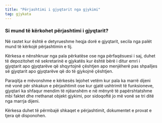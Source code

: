 ```yaml
---
title: "Përjashtimi i gjyqtarit nga gjykimi"
tag: gjykata
---
```


### Si mund të kërkohet përjashtimi i gjyqtarit?

Në rastet kur është e detyrueshme heqja dorë e gjyqtarit, secila nga palët mund të kërkojë përjashtimin e tij.

Kërkesa e nënshkruar nga pala përkatëse ose nga përfaqësuesi i saj, duhet të depozitohet në sekretarinë e gjykatës kur është bërë i ditur emri i gjyqtarit apo gjyqtarëve që shqyrtojnë çështjen apo menjëherë pas shpalljes së gjyqtarit apo gjyqtarëve që do të gjykojnë çështjen.

Paraqitja e mëvonshme e kërkesës lejohet vetëm kur pala ka marrë dijeni më vonë për shkakun e përjashtimit ose kur gjatë ushtrimit të funksioneve, gjyqtari ka shfaqur mendim të njëanshëm e në mënyrë të papërshtatshme mbi faktet dhe rrethanat objekt gjykimi, por sidoqoftë jo më vonë se tri ditë nga marrja dijeni.

Kërkesa duhet të përmbajë shkaqet e përjashtimit, dokumentet e provat e tjera që disponohen.